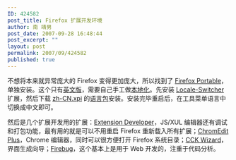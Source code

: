 ```yaml
---
ID: 424582
post_title: Firefox 扩展开发环境
author: 南 靖男
post_date: 2007-09-28 16:48:44
post_excerpt: ""
layout: post
permalink: 2007/09/424582
published: true
---
```

不想将本来就异常庞大的 Firefox 变得更加庞大，所以找到了 <a href="http://portableapps.com/apps/internet/firefox_portable" title="Mozilla Firefox, Portable Edition">Firefox Portable</a>，单独安装。这个只有<a href="http://downloads.sourceforge.net/portablefirefox/Firefox_Portable_2.0.0.6_en-us.paf.exe?download" title="Download Now, 2.0.0.6 for Windows, English 6.1MB">英文版</a>，需要自己手工做<a href="http://portableapps.com/apps/internet/firefox_portable/localization" title="Localization">本地化</a>。先安装 <a href="http://benjamin.smedbergs.us/switch-locales/">Locale-Switcher</a> 扩展，然后下载 <a href="http://releases.mozilla.org/pub/mozilla.org/firefox/releases/2.0.0.6/win32/xpi/zh-CN.xpi" title="zh-CN.xpi">zh-CN.xpi</a> 的<a href="http://portableapps.com/apps/internet/firefox_portable/localization#language_packs" title="Language Packs">语言包</a>安装。安装完毕重启后，在工具菜单语言中切换成中文即可。<!--more-->

然后是几个扩展开发用的扩展：<a href="http://ted.mielczarek.org/code/mozilla/extensiondev/" title="Extension Developer's Extension">Extension Developer</a>，JS/XUL 编辑器还有调试和打包功能，最有用的就是可以不用重启 Firefox 重新载入所有扩展；<a href="http://webdesigns.ms11.net/chromeditp.html" title="ChromEdit Plus &amp; More">ChromEdit Plus</a>，Chrome 编辑器，同时可以很方便打开 Firefox 系统目录；<a href="http://www.mozilla.org/projects/cck/firefox/" title="Firefox 1.5/2.0 CCK (Client Customization Kit) Wizard">CCK Wizard</a>，界面生成向导；<a href="http://www.getfirebug.com/" title="Firebug - Web Development Evolved">Firebug</a>，这个基本上是用于 Web 开发的，注重于代码分析。